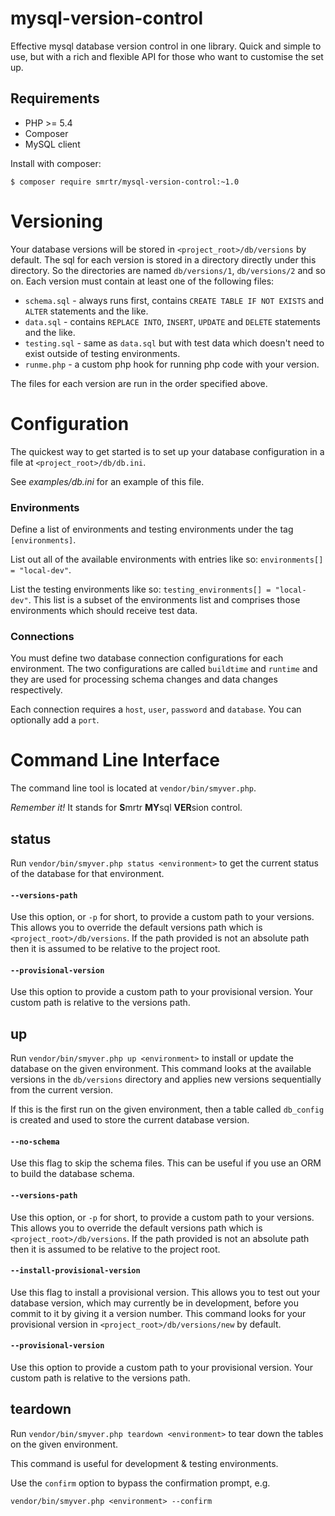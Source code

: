 mysql-version-control
=====================

Effective mysql database version control in one library. Quick and simple to use, but with a rich and flexible
API for those who want to customise the set up.

## Requirements
 - PHP >= 5.4
 - Composer
 - MySQL client

Install with composer:

    $ composer require smrtr/mysql-version-control:~1.0

# Versioning
Your database versions will be stored in `<project_root>/db/versions` by default.
The sql for each version is stored in a directory directly under this directory.
So the directories are named `db/versions/1`, `db/versions/2` and so on.
Each version must contain at least one of the following files:

 - `schema.sql` - always runs first, contains `CREATE TABLE IF NOT EXISTS` and `ALTER` statements and the like.
 - `data.sql` - contains `REPLACE INTO`, `INSERT`, `UPDATE` and `DELETE` statements and the like.
 - `testing.sql` - same as `data.sql` but with test data which doesn't need to exist outside of testing environments.
 - `runme.php` - a custom php hook for running php code with your version.

The files for each version are run in the order specified above.

# Configuration
The quickest way to get started is to set up your database configuration in a file at `<project_root>/db/db.ini`.

See *examples/db.ini* for an example of this file.

### Environments
Define a list of environments and testing environments under the tag `[environments]`.

List out all of the available environments with entries like so: `environments[] = "local-dev"`.

List the testing environments like so: `testing_environments[] = "local-dev"`.
This list is a subset of the environments list and comprises those environments which should receive test data.

### Connections
You must define two database connection configurations for each environment.
The two configurations are called `buildtime` and `runtime` and they are used for processing schema changes and data
changes respectively.

Each connection requires a `host`, `user`, `password` and `database`. You can optionally add a `port`.

# Command Line Interface
The command line tool is located at `vendor/bin/smyver.php`. 

*Remember it!* It stands for **S**mrtr **MY**sql **VER**sion control.

## status
Run `vendor/bin/smyver.php status <environment>` to get the current status of the database for that environment.

#### `--versions-path`
Use this option, or `-p` for short, to provide a custom path to your versions.
This allows you to override the default versions path which is `<project_root>/db/versions`.
If the path provided is not an absolute path then it is assumed to be relative to the project root.

#### `--provisional-version`
Use this option to provide a custom path to your provisional version. Your custom path is relative to the versions path.

## up
Run `vendor/bin/smyver.php up <environment>` to install or update the database on the given environment.
This command looks at the available versions in the `db/versions` directory and applies new versions sequentially
from the current version.

If this is the first run on the given environment, then a table called `db_config` is created and used to store the
current database version.

#### `--no-schema`
Use this flag to skip the schema files. This can be useful if you use an ORM to build the database schema.

#### `--versions-path`
Use this option, or `-p` for short, to provide a custom path to your versions.
This allows you to override the default versions path which is `<project_root>/db/versions`.
If the path provided is not an absolute path then it is assumed to be relative to the project root.

#### `--install-provisional-version`
Use this flag to install a provisional version. This allows you to test out your database version, which may currently
be in development, before you commit to it by giving it a version number. This command looks for your provisional
version in `<project_root>/db/versions/new` by default.

#### `--provisional-version`
Use this option to provide a custom path to your provisional version. Your custom path is relative to the versions path.

## teardown
Run `vendor/bin/smyver.php teardown <environment>` to tear down the tables on the given environment.

This command is useful for development & testing environments.

Use the `confirm` option to bypass the confirmation prompt, e.g.

    vendor/bin/smyver.php <environment> --confirm
